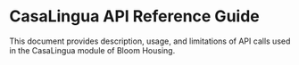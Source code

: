 # CasaLingua API Reference Guide

This document provides description, usage, and limitations of API calls used in the CasaLingua module of Bloom Housing.